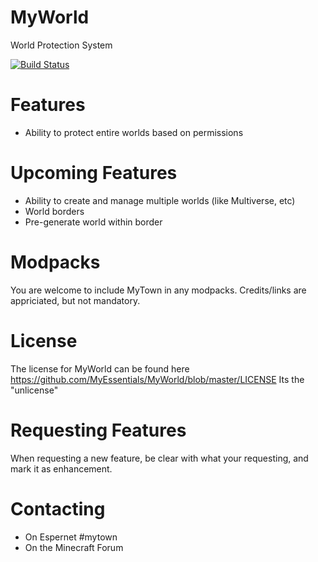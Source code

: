 MyWorld
=======
World Protection System

[![Build Status](http://img.shields.io/travis/MyEssentials/MyWorld.svg)](https://travis-ci.org/MyEssentials/MyWorld)

Features
========
* Ability to protect entire worlds based on permissions

Upcoming Features
=================
* Ability to create and manage multiple worlds (like Multiverse, etc)
* World borders
* Pre-generate world within border

Modpacks
========
You are welcome to include MyTown in any modpacks. Credits/links are appriciated, but not mandatory.

License
=======
The license for MyWorld can be found here https://github.com/MyEssentials/MyWorld/blob/master/LICENSE
Its the "unlicense"

Requesting Features
===================
When requesting a new feature, be clear with what your requesting, and mark it as enhancement.

Contacting
==========
* On Espernet #mytown
* On the Minecraft Forum
